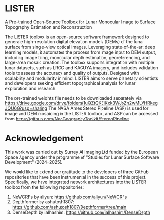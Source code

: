 # LISTER
A Pre-trained Open-Source Toolbox for Lunar Monocular Image to Surface Topography Estimation and Reconstruction

The LISTER toolbox is an open-source software framework designed to generate high-resolution digital elevation models (DEMs) of the lunar surface from single-view optical images. Leveraging state-of-the-art deep learning models, it automates the process from image input to DEM output, including image tiling, monocular depth estimation, georeferencing, and large-area mosaic creation. The toolbox supports integration with multiple lunar datasets, such as LROC and KAGUYA imagery, and includes validation tools to assess the accuracy and quality of outputs. Designed with scalability and modularity in mind, LISTER aims to serve planetary scientists and developers seeking efficient topographical analysis for lunar exploration and research.

The pre-trained weights file needs to be downloaded separately via https://drive.google.com/drive/folders/1uQZtQKEiKxk3WJoZn2wMLVHRkegJQU6G?usp=sharing
The NASA Ames Stereo Pipeline (ASP) is used for image and DEM mosaicing in the LISTER toolbox, and ASP can be accessed from https://github.com/NeoGeographyToolkit/StereoPipeline

# Acknowledgement
This work was carried out by Surrey AI Imaging Ltd funded by the European Space Agency under the programme of "Studies for Lunar Surface Software Development" (2024–2025).

We would like to extend our gratitude to the developers of three GitHub repositories that have been instrumental in the success of this project. Specifically, we have integrated network architectures into the LISTER toolbox from the following repositories:
1. NeWCRFs by aliyun: https://github.com/aliyun/NeWCRFs
2. Depthformer by ashutosh1807: https://github.com/ashutosh1807/Depthformer/tree/main
3. DenseDepth by ialhashim: https://github.com/ialhashim/DenseDepth
